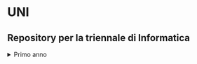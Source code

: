 # UNI
## Repository per la triennale di Informatica 

<details>
  <summary>Primo anno </summary>
| Corso                          | Dove Trovare il Materiale                                                                                   | Data       |
|--------------------------------|------------------------------------------------------------------------------------------------------------|------------|
| Metodologie di Programmazione  | [Esercizi](https://github.com/ajhxia/UNI/tree/main/Esercizi%20-%20Metodologie%20di%20Programmazione)    | 03/04/2024 |
| Architetture degli Elaboratori | [Esercizi](https://github.com/ajhxia/UNI/tree/main/Esercizi%20-%20Architetture%20degli%20Elaboratori)   | 03/04/2023 |
| Algoritmi                      | -                                                                                                          | -          |
| Calcolo Integrale              | -                                                                                                          | -          |

</details>

  
